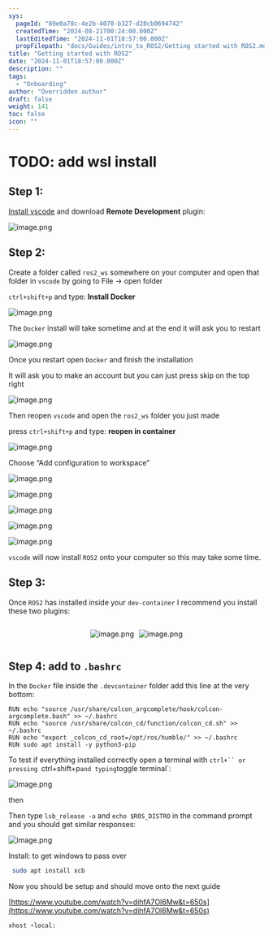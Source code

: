 ```yaml
---
sys:
  pageId: "89e0a78c-4e2b-4070-b327-d28cb0694742"
  createdTime: "2024-08-21T00:24:00.000Z"
  lastEditedTime: "2024-11-01T18:57:00.000Z"
  propFilepath: "docs/Guides/intro_to_ROS2/Getting started with ROS2.md"
title: "Getting started with ROS2"
date: "2024-11-01T18:57:00.000Z"
description: ""
tags:
  - "Onboarding"
author: "Overridden author"
draft: false
weight: 141
toc: false
icon: ""
---
```


# TODO: add wsl install

## Step 1:

[Install vscode](https://code.visualstudio.com/download) and download **Remote Development** plugin:

![image.png](https://prod-files-secure.s3.us-west-2.amazonaws.com/d518164a-d88e-44d1-a4ee-3adb3bd8bce0/efb52993-1881-4a40-b95e-6f020334f022/image.png?X-Amz-Algorithm=AWS4-HMAC-SHA256&X-Amz-Content-Sha256=UNSIGNED-PAYLOAD&X-Amz-Credential=ASIAZI2LB466X5C7BZE4%2F20250308%2Fus-west-2%2Fs3%2Faws4_request&X-Amz-Date=20250308T180737Z&X-Amz-Expires=3600&X-Amz-Security-Token=IQoJb3JpZ2luX2VjEBoaCXVzLXdlc3QtMiJGMEQCIG8U7wXk%2FkFOXZjIf%2Fr%2BlZXk%2Ft9HDQaWrwHzjME4DqoJAiBbTAbHdXRMl%2BV%2F1QwjGAFwHHkPfO0nWXxW%2BrnmsNV7Oir%2FAwhjEAAaDDYzNzQyMzE4MzgwNSIMhfnWC24CaDCGlL4qKtwDyxa49IT0h4Iu%2Fx8cGRcjJgDGPftcYHsFlqUtQa4s2CAHD6xC29XZaCRL3vKww9DG04Ymy2acMQiWboWKYHAq6kCIQpmLnCd01r0ZTXaR6fzYua9aOIDyPz%2F7niVGCNXlDRxtybBxK6jrAe3uNxBOA721iKpCh%2BoIrqcUaRBCB30bSvpRvXmUyQnEpBjGzy5SUhWJWxCbpEq8%2Fvtct61BbLbFnRZ7d5stNNI%2FdADK3J3jXUGYAq6KguiGy17fIWPyQ%2BRFzfYCZTl%2BNzLQ4eMFhRzhjgYBLEoUpzR5rfC%2FTBUHHo0bfmxe%2BRh8mynFypgajrvBsPK6QtJ0OUFPWGqNtDX5Co%2FYJ4zvdC7reGdJKCK3uZUsR2YFSFOQMRikEQvOuKLEbySgFkfrcHVOIK8qcVZdSVCLM%2BBY1%2FEsif6g%2BZ3sf2kXgFH32zE4wETWOAWmqEL8jSzw1881JbKVKIisa7nu21FCzq%2FSA0X99HYldfsM4%2BAuzxyI6fT9V%2F3RA8rDwD6%2BX3rluMpw4Ku4zLXyQo5Kw6NdwLvRJ1PWBJwgCW348rITyrNgvKwJVYaSh6LLxb1RLuwfHsMVObKeKl1k1m6TZNCaD7RVwlMAhUuN35ZHiTGat0KsptLMb64w%2B4KyvgY6pgFpfU5AxkbU7Fo3jq%2FXcC%2FGpLgJKl3jMtxCKl4g%2BIaTORfiZ63pwG984EoFTdt0bt3NU5KRlApJYAeO4JljT0obAFEKJGXce6aullRy8tt1YBHhsOWALhszcu5MQ4eX5Sh2lBt97XDHNSXJP6sOfUsjzJRyX%2F%2B9sXKOdf3vCUfl%2B%2FuL3NY1sQv7SOJ6TOxB1SG5LaLH7him69MsBMYhtN%2BD6eeE9h7h&X-Amz-Signature=57edbc6d9dd6a43dd421da4ddc83b1fae64df6bab7a6cda890393d406e64b880&X-Amz-SignedHeaders=host&x-id=GetObject)

## Step 2:

Create a folder called `ros2_ws` somewhere on your computer and open that folder in `vscode` by going to File → open folder 

`ctrl+shift+p` and type: **Install Docker**

![image.png](https://prod-files-secure.s3.us-west-2.amazonaws.com/d518164a-d88e-44d1-a4ee-3adb3bd8bce0/2269dc0e-1cd5-47ff-bceb-c04ad9b2eab0/image.png?X-Amz-Algorithm=AWS4-HMAC-SHA256&X-Amz-Content-Sha256=UNSIGNED-PAYLOAD&X-Amz-Credential=ASIAZI2LB466X5C7BZE4%2F20250308%2Fus-west-2%2Fs3%2Faws4_request&X-Amz-Date=20250308T180737Z&X-Amz-Expires=3600&X-Amz-Security-Token=IQoJb3JpZ2luX2VjEBoaCXVzLXdlc3QtMiJGMEQCIG8U7wXk%2FkFOXZjIf%2Fr%2BlZXk%2Ft9HDQaWrwHzjME4DqoJAiBbTAbHdXRMl%2BV%2F1QwjGAFwHHkPfO0nWXxW%2BrnmsNV7Oir%2FAwhjEAAaDDYzNzQyMzE4MzgwNSIMhfnWC24CaDCGlL4qKtwDyxa49IT0h4Iu%2Fx8cGRcjJgDGPftcYHsFlqUtQa4s2CAHD6xC29XZaCRL3vKww9DG04Ymy2acMQiWboWKYHAq6kCIQpmLnCd01r0ZTXaR6fzYua9aOIDyPz%2F7niVGCNXlDRxtybBxK6jrAe3uNxBOA721iKpCh%2BoIrqcUaRBCB30bSvpRvXmUyQnEpBjGzy5SUhWJWxCbpEq8%2Fvtct61BbLbFnRZ7d5stNNI%2FdADK3J3jXUGYAq6KguiGy17fIWPyQ%2BRFzfYCZTl%2BNzLQ4eMFhRzhjgYBLEoUpzR5rfC%2FTBUHHo0bfmxe%2BRh8mynFypgajrvBsPK6QtJ0OUFPWGqNtDX5Co%2FYJ4zvdC7reGdJKCK3uZUsR2YFSFOQMRikEQvOuKLEbySgFkfrcHVOIK8qcVZdSVCLM%2BBY1%2FEsif6g%2BZ3sf2kXgFH32zE4wETWOAWmqEL8jSzw1881JbKVKIisa7nu21FCzq%2FSA0X99HYldfsM4%2BAuzxyI6fT9V%2F3RA8rDwD6%2BX3rluMpw4Ku4zLXyQo5Kw6NdwLvRJ1PWBJwgCW348rITyrNgvKwJVYaSh6LLxb1RLuwfHsMVObKeKl1k1m6TZNCaD7RVwlMAhUuN35ZHiTGat0KsptLMb64w%2B4KyvgY6pgFpfU5AxkbU7Fo3jq%2FXcC%2FGpLgJKl3jMtxCKl4g%2BIaTORfiZ63pwG984EoFTdt0bt3NU5KRlApJYAeO4JljT0obAFEKJGXce6aullRy8tt1YBHhsOWALhszcu5MQ4eX5Sh2lBt97XDHNSXJP6sOfUsjzJRyX%2F%2B9sXKOdf3vCUfl%2B%2FuL3NY1sQv7SOJ6TOxB1SG5LaLH7him69MsBMYhtN%2BD6eeE9h7h&X-Amz-Signature=0b1253a1700e884ff9a6b95bb5c8971cc5704b59fafc23f1dd108ffb717dcd26&X-Amz-SignedHeaders=host&x-id=GetObject)

The `Docker` install will take sometime and at the end it will ask you to restart

![image.png](https://prod-files-secure.s3.us-west-2.amazonaws.com/d518164a-d88e-44d1-a4ee-3adb3bd8bce0/ed233f78-be33-4b1f-b89c-9c346c0e961e/image.png?X-Amz-Algorithm=AWS4-HMAC-SHA256&X-Amz-Content-Sha256=UNSIGNED-PAYLOAD&X-Amz-Credential=ASIAZI2LB466X5C7BZE4%2F20250308%2Fus-west-2%2Fs3%2Faws4_request&X-Amz-Date=20250308T180737Z&X-Amz-Expires=3600&X-Amz-Security-Token=IQoJb3JpZ2luX2VjEBoaCXVzLXdlc3QtMiJGMEQCIG8U7wXk%2FkFOXZjIf%2Fr%2BlZXk%2Ft9HDQaWrwHzjME4DqoJAiBbTAbHdXRMl%2BV%2F1QwjGAFwHHkPfO0nWXxW%2BrnmsNV7Oir%2FAwhjEAAaDDYzNzQyMzE4MzgwNSIMhfnWC24CaDCGlL4qKtwDyxa49IT0h4Iu%2Fx8cGRcjJgDGPftcYHsFlqUtQa4s2CAHD6xC29XZaCRL3vKww9DG04Ymy2acMQiWboWKYHAq6kCIQpmLnCd01r0ZTXaR6fzYua9aOIDyPz%2F7niVGCNXlDRxtybBxK6jrAe3uNxBOA721iKpCh%2BoIrqcUaRBCB30bSvpRvXmUyQnEpBjGzy5SUhWJWxCbpEq8%2Fvtct61BbLbFnRZ7d5stNNI%2FdADK3J3jXUGYAq6KguiGy17fIWPyQ%2BRFzfYCZTl%2BNzLQ4eMFhRzhjgYBLEoUpzR5rfC%2FTBUHHo0bfmxe%2BRh8mynFypgajrvBsPK6QtJ0OUFPWGqNtDX5Co%2FYJ4zvdC7reGdJKCK3uZUsR2YFSFOQMRikEQvOuKLEbySgFkfrcHVOIK8qcVZdSVCLM%2BBY1%2FEsif6g%2BZ3sf2kXgFH32zE4wETWOAWmqEL8jSzw1881JbKVKIisa7nu21FCzq%2FSA0X99HYldfsM4%2BAuzxyI6fT9V%2F3RA8rDwD6%2BX3rluMpw4Ku4zLXyQo5Kw6NdwLvRJ1PWBJwgCW348rITyrNgvKwJVYaSh6LLxb1RLuwfHsMVObKeKl1k1m6TZNCaD7RVwlMAhUuN35ZHiTGat0KsptLMb64w%2B4KyvgY6pgFpfU5AxkbU7Fo3jq%2FXcC%2FGpLgJKl3jMtxCKl4g%2BIaTORfiZ63pwG984EoFTdt0bt3NU5KRlApJYAeO4JljT0obAFEKJGXce6aullRy8tt1YBHhsOWALhszcu5MQ4eX5Sh2lBt97XDHNSXJP6sOfUsjzJRyX%2F%2B9sXKOdf3vCUfl%2B%2FuL3NY1sQv7SOJ6TOxB1SG5LaLH7him69MsBMYhtN%2BD6eeE9h7h&X-Amz-Signature=7b4fa7acd07addd65ab4732a7ecb8065bd7c54965800ff0bf97df9d8bd28de8a&X-Amz-SignedHeaders=host&x-id=GetObject)

Once you restart open `Docker` and finish the installation

It will ask you to make an account but you can just press skip on the top right

![image.png](https://prod-files-secure.s3.us-west-2.amazonaws.com/d518164a-d88e-44d1-a4ee-3adb3bd8bce0/21010ad9-1659-4fd9-9f59-9932a09b2a3d/image.png?X-Amz-Algorithm=AWS4-HMAC-SHA256&X-Amz-Content-Sha256=UNSIGNED-PAYLOAD&X-Amz-Credential=ASIAZI2LB466X5C7BZE4%2F20250308%2Fus-west-2%2Fs3%2Faws4_request&X-Amz-Date=20250308T180737Z&X-Amz-Expires=3600&X-Amz-Security-Token=IQoJb3JpZ2luX2VjEBoaCXVzLXdlc3QtMiJGMEQCIG8U7wXk%2FkFOXZjIf%2Fr%2BlZXk%2Ft9HDQaWrwHzjME4DqoJAiBbTAbHdXRMl%2BV%2F1QwjGAFwHHkPfO0nWXxW%2BrnmsNV7Oir%2FAwhjEAAaDDYzNzQyMzE4MzgwNSIMhfnWC24CaDCGlL4qKtwDyxa49IT0h4Iu%2Fx8cGRcjJgDGPftcYHsFlqUtQa4s2CAHD6xC29XZaCRL3vKww9DG04Ymy2acMQiWboWKYHAq6kCIQpmLnCd01r0ZTXaR6fzYua9aOIDyPz%2F7niVGCNXlDRxtybBxK6jrAe3uNxBOA721iKpCh%2BoIrqcUaRBCB30bSvpRvXmUyQnEpBjGzy5SUhWJWxCbpEq8%2Fvtct61BbLbFnRZ7d5stNNI%2FdADK3J3jXUGYAq6KguiGy17fIWPyQ%2BRFzfYCZTl%2BNzLQ4eMFhRzhjgYBLEoUpzR5rfC%2FTBUHHo0bfmxe%2BRh8mynFypgajrvBsPK6QtJ0OUFPWGqNtDX5Co%2FYJ4zvdC7reGdJKCK3uZUsR2YFSFOQMRikEQvOuKLEbySgFkfrcHVOIK8qcVZdSVCLM%2BBY1%2FEsif6g%2BZ3sf2kXgFH32zE4wETWOAWmqEL8jSzw1881JbKVKIisa7nu21FCzq%2FSA0X99HYldfsM4%2BAuzxyI6fT9V%2F3RA8rDwD6%2BX3rluMpw4Ku4zLXyQo5Kw6NdwLvRJ1PWBJwgCW348rITyrNgvKwJVYaSh6LLxb1RLuwfHsMVObKeKl1k1m6TZNCaD7RVwlMAhUuN35ZHiTGat0KsptLMb64w%2B4KyvgY6pgFpfU5AxkbU7Fo3jq%2FXcC%2FGpLgJKl3jMtxCKl4g%2BIaTORfiZ63pwG984EoFTdt0bt3NU5KRlApJYAeO4JljT0obAFEKJGXce6aullRy8tt1YBHhsOWALhszcu5MQ4eX5Sh2lBt97XDHNSXJP6sOfUsjzJRyX%2F%2B9sXKOdf3vCUfl%2B%2FuL3NY1sQv7SOJ6TOxB1SG5LaLH7him69MsBMYhtN%2BD6eeE9h7h&X-Amz-Signature=4922b4874a7f570fe67f93efeaa0e5e11c996b3b3c888fa28eb1a5d978ee61b0&X-Amz-SignedHeaders=host&x-id=GetObject)

Then reopen `vscode` and open the `ros2_ws` folder you just made

press `ctrl+shift+p` and type: **reopen in container**

![image.png](https://prod-files-secure.s3.us-west-2.amazonaws.com/d518164a-d88e-44d1-a4ee-3adb3bd8bce0/4e93b8c2-41ad-488c-8095-c74205196118/image.png?X-Amz-Algorithm=AWS4-HMAC-SHA256&X-Amz-Content-Sha256=UNSIGNED-PAYLOAD&X-Amz-Credential=ASIAZI2LB466X5C7BZE4%2F20250308%2Fus-west-2%2Fs3%2Faws4_request&X-Amz-Date=20250308T180737Z&X-Amz-Expires=3600&X-Amz-Security-Token=IQoJb3JpZ2luX2VjEBoaCXVzLXdlc3QtMiJGMEQCIG8U7wXk%2FkFOXZjIf%2Fr%2BlZXk%2Ft9HDQaWrwHzjME4DqoJAiBbTAbHdXRMl%2BV%2F1QwjGAFwHHkPfO0nWXxW%2BrnmsNV7Oir%2FAwhjEAAaDDYzNzQyMzE4MzgwNSIMhfnWC24CaDCGlL4qKtwDyxa49IT0h4Iu%2Fx8cGRcjJgDGPftcYHsFlqUtQa4s2CAHD6xC29XZaCRL3vKww9DG04Ymy2acMQiWboWKYHAq6kCIQpmLnCd01r0ZTXaR6fzYua9aOIDyPz%2F7niVGCNXlDRxtybBxK6jrAe3uNxBOA721iKpCh%2BoIrqcUaRBCB30bSvpRvXmUyQnEpBjGzy5SUhWJWxCbpEq8%2Fvtct61BbLbFnRZ7d5stNNI%2FdADK3J3jXUGYAq6KguiGy17fIWPyQ%2BRFzfYCZTl%2BNzLQ4eMFhRzhjgYBLEoUpzR5rfC%2FTBUHHo0bfmxe%2BRh8mynFypgajrvBsPK6QtJ0OUFPWGqNtDX5Co%2FYJ4zvdC7reGdJKCK3uZUsR2YFSFOQMRikEQvOuKLEbySgFkfrcHVOIK8qcVZdSVCLM%2BBY1%2FEsif6g%2BZ3sf2kXgFH32zE4wETWOAWmqEL8jSzw1881JbKVKIisa7nu21FCzq%2FSA0X99HYldfsM4%2BAuzxyI6fT9V%2F3RA8rDwD6%2BX3rluMpw4Ku4zLXyQo5Kw6NdwLvRJ1PWBJwgCW348rITyrNgvKwJVYaSh6LLxb1RLuwfHsMVObKeKl1k1m6TZNCaD7RVwlMAhUuN35ZHiTGat0KsptLMb64w%2B4KyvgY6pgFpfU5AxkbU7Fo3jq%2FXcC%2FGpLgJKl3jMtxCKl4g%2BIaTORfiZ63pwG984EoFTdt0bt3NU5KRlApJYAeO4JljT0obAFEKJGXce6aullRy8tt1YBHhsOWALhszcu5MQ4eX5Sh2lBt97XDHNSXJP6sOfUsjzJRyX%2F%2B9sXKOdf3vCUfl%2B%2FuL3NY1sQv7SOJ6TOxB1SG5LaLH7him69MsBMYhtN%2BD6eeE9h7h&X-Amz-Signature=7063b54ee64210a98328da1b0e0da3bef8e3aaa263c88768e4e78da4c42b48cd&X-Amz-SignedHeaders=host&x-id=GetObject)

Choose “Add configuration to workspace”

![image.png](https://prod-files-secure.s3.us-west-2.amazonaws.com/d518164a-d88e-44d1-a4ee-3adb3bd8bce0/9560b282-5060-4989-ba37-97e7b2c22476/image.png?X-Amz-Algorithm=AWS4-HMAC-SHA256&X-Amz-Content-Sha256=UNSIGNED-PAYLOAD&X-Amz-Credential=ASIAZI2LB466X5C7BZE4%2F20250308%2Fus-west-2%2Fs3%2Faws4_request&X-Amz-Date=20250308T180737Z&X-Amz-Expires=3600&X-Amz-Security-Token=IQoJb3JpZ2luX2VjEBoaCXVzLXdlc3QtMiJGMEQCIG8U7wXk%2FkFOXZjIf%2Fr%2BlZXk%2Ft9HDQaWrwHzjME4DqoJAiBbTAbHdXRMl%2BV%2F1QwjGAFwHHkPfO0nWXxW%2BrnmsNV7Oir%2FAwhjEAAaDDYzNzQyMzE4MzgwNSIMhfnWC24CaDCGlL4qKtwDyxa49IT0h4Iu%2Fx8cGRcjJgDGPftcYHsFlqUtQa4s2CAHD6xC29XZaCRL3vKww9DG04Ymy2acMQiWboWKYHAq6kCIQpmLnCd01r0ZTXaR6fzYua9aOIDyPz%2F7niVGCNXlDRxtybBxK6jrAe3uNxBOA721iKpCh%2BoIrqcUaRBCB30bSvpRvXmUyQnEpBjGzy5SUhWJWxCbpEq8%2Fvtct61BbLbFnRZ7d5stNNI%2FdADK3J3jXUGYAq6KguiGy17fIWPyQ%2BRFzfYCZTl%2BNzLQ4eMFhRzhjgYBLEoUpzR5rfC%2FTBUHHo0bfmxe%2BRh8mynFypgajrvBsPK6QtJ0OUFPWGqNtDX5Co%2FYJ4zvdC7reGdJKCK3uZUsR2YFSFOQMRikEQvOuKLEbySgFkfrcHVOIK8qcVZdSVCLM%2BBY1%2FEsif6g%2BZ3sf2kXgFH32zE4wETWOAWmqEL8jSzw1881JbKVKIisa7nu21FCzq%2FSA0X99HYldfsM4%2BAuzxyI6fT9V%2F3RA8rDwD6%2BX3rluMpw4Ku4zLXyQo5Kw6NdwLvRJ1PWBJwgCW348rITyrNgvKwJVYaSh6LLxb1RLuwfHsMVObKeKl1k1m6TZNCaD7RVwlMAhUuN35ZHiTGat0KsptLMb64w%2B4KyvgY6pgFpfU5AxkbU7Fo3jq%2FXcC%2FGpLgJKl3jMtxCKl4g%2BIaTORfiZ63pwG984EoFTdt0bt3NU5KRlApJYAeO4JljT0obAFEKJGXce6aullRy8tt1YBHhsOWALhszcu5MQ4eX5Sh2lBt97XDHNSXJP6sOfUsjzJRyX%2F%2B9sXKOdf3vCUfl%2B%2FuL3NY1sQv7SOJ6TOxB1SG5LaLH7him69MsBMYhtN%2BD6eeE9h7h&X-Amz-Signature=b9bb02b72ec6a536658cababf6cf5aecb2b3a81962c713bd1c15ebf54575c854&X-Amz-SignedHeaders=host&x-id=GetObject)

![image.png](https://prod-files-secure.s3.us-west-2.amazonaws.com/d518164a-d88e-44d1-a4ee-3adb3bd8bce0/2ee63f81-886b-48e8-a553-dc6e5eac99e4/image.png?X-Amz-Algorithm=AWS4-HMAC-SHA256&X-Amz-Content-Sha256=UNSIGNED-PAYLOAD&X-Amz-Credential=ASIAZI2LB466X5C7BZE4%2F20250308%2Fus-west-2%2Fs3%2Faws4_request&X-Amz-Date=20250308T180737Z&X-Amz-Expires=3600&X-Amz-Security-Token=IQoJb3JpZ2luX2VjEBoaCXVzLXdlc3QtMiJGMEQCIG8U7wXk%2FkFOXZjIf%2Fr%2BlZXk%2Ft9HDQaWrwHzjME4DqoJAiBbTAbHdXRMl%2BV%2F1QwjGAFwHHkPfO0nWXxW%2BrnmsNV7Oir%2FAwhjEAAaDDYzNzQyMzE4MzgwNSIMhfnWC24CaDCGlL4qKtwDyxa49IT0h4Iu%2Fx8cGRcjJgDGPftcYHsFlqUtQa4s2CAHD6xC29XZaCRL3vKww9DG04Ymy2acMQiWboWKYHAq6kCIQpmLnCd01r0ZTXaR6fzYua9aOIDyPz%2F7niVGCNXlDRxtybBxK6jrAe3uNxBOA721iKpCh%2BoIrqcUaRBCB30bSvpRvXmUyQnEpBjGzy5SUhWJWxCbpEq8%2Fvtct61BbLbFnRZ7d5stNNI%2FdADK3J3jXUGYAq6KguiGy17fIWPyQ%2BRFzfYCZTl%2BNzLQ4eMFhRzhjgYBLEoUpzR5rfC%2FTBUHHo0bfmxe%2BRh8mynFypgajrvBsPK6QtJ0OUFPWGqNtDX5Co%2FYJ4zvdC7reGdJKCK3uZUsR2YFSFOQMRikEQvOuKLEbySgFkfrcHVOIK8qcVZdSVCLM%2BBY1%2FEsif6g%2BZ3sf2kXgFH32zE4wETWOAWmqEL8jSzw1881JbKVKIisa7nu21FCzq%2FSA0X99HYldfsM4%2BAuzxyI6fT9V%2F3RA8rDwD6%2BX3rluMpw4Ku4zLXyQo5Kw6NdwLvRJ1PWBJwgCW348rITyrNgvKwJVYaSh6LLxb1RLuwfHsMVObKeKl1k1m6TZNCaD7RVwlMAhUuN35ZHiTGat0KsptLMb64w%2B4KyvgY6pgFpfU5AxkbU7Fo3jq%2FXcC%2FGpLgJKl3jMtxCKl4g%2BIaTORfiZ63pwG984EoFTdt0bt3NU5KRlApJYAeO4JljT0obAFEKJGXce6aullRy8tt1YBHhsOWALhszcu5MQ4eX5Sh2lBt97XDHNSXJP6sOfUsjzJRyX%2F%2B9sXKOdf3vCUfl%2B%2FuL3NY1sQv7SOJ6TOxB1SG5LaLH7him69MsBMYhtN%2BD6eeE9h7h&X-Amz-Signature=7be3f2a334dd522995a3ca4eaf6a3e09241e216ef54649dd13e7d4e52aff9ea1&X-Amz-SignedHeaders=host&x-id=GetObject)

![image.png](https://prod-files-secure.s3.us-west-2.amazonaws.com/d518164a-d88e-44d1-a4ee-3adb3bd8bce0/ae1580b2-b048-407e-aed9-b584224a7a04/image.png?X-Amz-Algorithm=AWS4-HMAC-SHA256&X-Amz-Content-Sha256=UNSIGNED-PAYLOAD&X-Amz-Credential=ASIAZI2LB466X5C7BZE4%2F20250308%2Fus-west-2%2Fs3%2Faws4_request&X-Amz-Date=20250308T180737Z&X-Amz-Expires=3600&X-Amz-Security-Token=IQoJb3JpZ2luX2VjEBoaCXVzLXdlc3QtMiJGMEQCIG8U7wXk%2FkFOXZjIf%2Fr%2BlZXk%2Ft9HDQaWrwHzjME4DqoJAiBbTAbHdXRMl%2BV%2F1QwjGAFwHHkPfO0nWXxW%2BrnmsNV7Oir%2FAwhjEAAaDDYzNzQyMzE4MzgwNSIMhfnWC24CaDCGlL4qKtwDyxa49IT0h4Iu%2Fx8cGRcjJgDGPftcYHsFlqUtQa4s2CAHD6xC29XZaCRL3vKww9DG04Ymy2acMQiWboWKYHAq6kCIQpmLnCd01r0ZTXaR6fzYua9aOIDyPz%2F7niVGCNXlDRxtybBxK6jrAe3uNxBOA721iKpCh%2BoIrqcUaRBCB30bSvpRvXmUyQnEpBjGzy5SUhWJWxCbpEq8%2Fvtct61BbLbFnRZ7d5stNNI%2FdADK3J3jXUGYAq6KguiGy17fIWPyQ%2BRFzfYCZTl%2BNzLQ4eMFhRzhjgYBLEoUpzR5rfC%2FTBUHHo0bfmxe%2BRh8mynFypgajrvBsPK6QtJ0OUFPWGqNtDX5Co%2FYJ4zvdC7reGdJKCK3uZUsR2YFSFOQMRikEQvOuKLEbySgFkfrcHVOIK8qcVZdSVCLM%2BBY1%2FEsif6g%2BZ3sf2kXgFH32zE4wETWOAWmqEL8jSzw1881JbKVKIisa7nu21FCzq%2FSA0X99HYldfsM4%2BAuzxyI6fT9V%2F3RA8rDwD6%2BX3rluMpw4Ku4zLXyQo5Kw6NdwLvRJ1PWBJwgCW348rITyrNgvKwJVYaSh6LLxb1RLuwfHsMVObKeKl1k1m6TZNCaD7RVwlMAhUuN35ZHiTGat0KsptLMb64w%2B4KyvgY6pgFpfU5AxkbU7Fo3jq%2FXcC%2FGpLgJKl3jMtxCKl4g%2BIaTORfiZ63pwG984EoFTdt0bt3NU5KRlApJYAeO4JljT0obAFEKJGXce6aullRy8tt1YBHhsOWALhszcu5MQ4eX5Sh2lBt97XDHNSXJP6sOfUsjzJRyX%2F%2B9sXKOdf3vCUfl%2B%2FuL3NY1sQv7SOJ6TOxB1SG5LaLH7him69MsBMYhtN%2BD6eeE9h7h&X-Amz-Signature=7739bbc399a4000a9b6dd9b1cf2da8fb26496a889976713a8f1323af1669d689&X-Amz-SignedHeaders=host&x-id=GetObject)

![image.png](https://prod-files-secure.s3.us-west-2.amazonaws.com/d518164a-d88e-44d1-a4ee-3adb3bd8bce0/53255b28-f75e-430f-b9e3-c0ac8577e42b/image.png?X-Amz-Algorithm=AWS4-HMAC-SHA256&X-Amz-Content-Sha256=UNSIGNED-PAYLOAD&X-Amz-Credential=ASIAZI2LB466X5C7BZE4%2F20250308%2Fus-west-2%2Fs3%2Faws4_request&X-Amz-Date=20250308T180737Z&X-Amz-Expires=3600&X-Amz-Security-Token=IQoJb3JpZ2luX2VjEBoaCXVzLXdlc3QtMiJGMEQCIG8U7wXk%2FkFOXZjIf%2Fr%2BlZXk%2Ft9HDQaWrwHzjME4DqoJAiBbTAbHdXRMl%2BV%2F1QwjGAFwHHkPfO0nWXxW%2BrnmsNV7Oir%2FAwhjEAAaDDYzNzQyMzE4MzgwNSIMhfnWC24CaDCGlL4qKtwDyxa49IT0h4Iu%2Fx8cGRcjJgDGPftcYHsFlqUtQa4s2CAHD6xC29XZaCRL3vKww9DG04Ymy2acMQiWboWKYHAq6kCIQpmLnCd01r0ZTXaR6fzYua9aOIDyPz%2F7niVGCNXlDRxtybBxK6jrAe3uNxBOA721iKpCh%2BoIrqcUaRBCB30bSvpRvXmUyQnEpBjGzy5SUhWJWxCbpEq8%2Fvtct61BbLbFnRZ7d5stNNI%2FdADK3J3jXUGYAq6KguiGy17fIWPyQ%2BRFzfYCZTl%2BNzLQ4eMFhRzhjgYBLEoUpzR5rfC%2FTBUHHo0bfmxe%2BRh8mynFypgajrvBsPK6QtJ0OUFPWGqNtDX5Co%2FYJ4zvdC7reGdJKCK3uZUsR2YFSFOQMRikEQvOuKLEbySgFkfrcHVOIK8qcVZdSVCLM%2BBY1%2FEsif6g%2BZ3sf2kXgFH32zE4wETWOAWmqEL8jSzw1881JbKVKIisa7nu21FCzq%2FSA0X99HYldfsM4%2BAuzxyI6fT9V%2F3RA8rDwD6%2BX3rluMpw4Ku4zLXyQo5Kw6NdwLvRJ1PWBJwgCW348rITyrNgvKwJVYaSh6LLxb1RLuwfHsMVObKeKl1k1m6TZNCaD7RVwlMAhUuN35ZHiTGat0KsptLMb64w%2B4KyvgY6pgFpfU5AxkbU7Fo3jq%2FXcC%2FGpLgJKl3jMtxCKl4g%2BIaTORfiZ63pwG984EoFTdt0bt3NU5KRlApJYAeO4JljT0obAFEKJGXce6aullRy8tt1YBHhsOWALhszcu5MQ4eX5Sh2lBt97XDHNSXJP6sOfUsjzJRyX%2F%2B9sXKOdf3vCUfl%2B%2FuL3NY1sQv7SOJ6TOxB1SG5LaLH7him69MsBMYhtN%2BD6eeE9h7h&X-Amz-Signature=c6505dd6d8225bc612895f2a2ddf5095821ab0e5c01cf0b0be4ba67fbf58d225&X-Amz-SignedHeaders=host&x-id=GetObject)

![image.png](https://prod-files-secure.s3.us-west-2.amazonaws.com/d518164a-d88e-44d1-a4ee-3adb3bd8bce0/7c562767-5af9-4ffb-97d1-327bcdf4ee00/image.png?X-Amz-Algorithm=AWS4-HMAC-SHA256&X-Amz-Content-Sha256=UNSIGNED-PAYLOAD&X-Amz-Credential=ASIAZI2LB466X5C7BZE4%2F20250308%2Fus-west-2%2Fs3%2Faws4_request&X-Amz-Date=20250308T180737Z&X-Amz-Expires=3600&X-Amz-Security-Token=IQoJb3JpZ2luX2VjEBoaCXVzLXdlc3QtMiJGMEQCIG8U7wXk%2FkFOXZjIf%2Fr%2BlZXk%2Ft9HDQaWrwHzjME4DqoJAiBbTAbHdXRMl%2BV%2F1QwjGAFwHHkPfO0nWXxW%2BrnmsNV7Oir%2FAwhjEAAaDDYzNzQyMzE4MzgwNSIMhfnWC24CaDCGlL4qKtwDyxa49IT0h4Iu%2Fx8cGRcjJgDGPftcYHsFlqUtQa4s2CAHD6xC29XZaCRL3vKww9DG04Ymy2acMQiWboWKYHAq6kCIQpmLnCd01r0ZTXaR6fzYua9aOIDyPz%2F7niVGCNXlDRxtybBxK6jrAe3uNxBOA721iKpCh%2BoIrqcUaRBCB30bSvpRvXmUyQnEpBjGzy5SUhWJWxCbpEq8%2Fvtct61BbLbFnRZ7d5stNNI%2FdADK3J3jXUGYAq6KguiGy17fIWPyQ%2BRFzfYCZTl%2BNzLQ4eMFhRzhjgYBLEoUpzR5rfC%2FTBUHHo0bfmxe%2BRh8mynFypgajrvBsPK6QtJ0OUFPWGqNtDX5Co%2FYJ4zvdC7reGdJKCK3uZUsR2YFSFOQMRikEQvOuKLEbySgFkfrcHVOIK8qcVZdSVCLM%2BBY1%2FEsif6g%2BZ3sf2kXgFH32zE4wETWOAWmqEL8jSzw1881JbKVKIisa7nu21FCzq%2FSA0X99HYldfsM4%2BAuzxyI6fT9V%2F3RA8rDwD6%2BX3rluMpw4Ku4zLXyQo5Kw6NdwLvRJ1PWBJwgCW348rITyrNgvKwJVYaSh6LLxb1RLuwfHsMVObKeKl1k1m6TZNCaD7RVwlMAhUuN35ZHiTGat0KsptLMb64w%2B4KyvgY6pgFpfU5AxkbU7Fo3jq%2FXcC%2FGpLgJKl3jMtxCKl4g%2BIaTORfiZ63pwG984EoFTdt0bt3NU5KRlApJYAeO4JljT0obAFEKJGXce6aullRy8tt1YBHhsOWALhszcu5MQ4eX5Sh2lBt97XDHNSXJP6sOfUsjzJRyX%2F%2B9sXKOdf3vCUfl%2B%2FuL3NY1sQv7SOJ6TOxB1SG5LaLH7him69MsBMYhtN%2BD6eeE9h7h&X-Amz-Signature=a3f240c7eba6d196af503b9761ffe3037dbec4b4fc3544a63e49b9f29fc12062&X-Amz-SignedHeaders=host&x-id=GetObject)

`vscode` will now install `ROS2` onto your computer so this may take some time.

## Step 3:

Once `ROS2` has installed inside your `dev-container` I recommend you install these two plugins:

<div style="display: flex;flex-direction: row; column-gap:10px; max-width: 630px;justify-content: center;">
<div>

![image.png](https://prod-files-secure.s3.us-west-2.amazonaws.com/d518164a-d88e-44d1-a4ee-3adb3bd8bce0/3fc3d550-5a54-4ba1-ba6b-faa01cdb7369/image.png?X-Amz-Algorithm=AWS4-HMAC-SHA256&X-Amz-Content-Sha256=UNSIGNED-PAYLOAD&X-Amz-Credential=ASIAZI2LB466VUTPZFLS%2F20250308%2Fus-west-2%2Fs3%2Faws4_request&X-Amz-Date=20250308T180740Z&X-Amz-Expires=3600&X-Amz-Security-Token=IQoJb3JpZ2luX2VjEBoaCXVzLXdlc3QtMiJIMEYCIQCkl8YsxKEPjpYh5640z5%2FHRkJqGItQRAbhiqrus3eIFQIhAIO1Jv2G5Q69U%2BpN6z8dtzxUOpXVfeV%2FC2q3XdHzPkT2Kv8DCGMQABoMNjM3NDIzMTgzODA1IgzsYjkIBN6o%2BTI3rFEq3ANaa5TaN0nGA8%2FvcGoDWkv2Jn6vIKvDbRStSXRWfB5H9H8TgDIhNBC0%2FVbtSylb5h%2BYOQ24dIrsMj6ntHAtVScUq1gphmmfz%2BNNO9w2nNtJuc2OT2eEbYi8KtrlnFwfilI%2BDye1Xp6Zkx%2BqEZuEkJU7B9g%2Bfpl5tTw4j2xouE8Z%2FM1pSApTCdGKIo%2Fv16uY7f71CURZIGXZNZIEHDiI7j6v%2BLJdPj3Fs2PsiskJNEwleIKDXNMlt2e30aXyP%2FIOLuJp0ykDzPBEQAPpuxpiI%2F64FpCMZt5qw3U0rrMnxMUTmhVY%2FvEBFoZ5SxSr%2By9iPrqCr8oUn4vCOid1b%2F8JPEfnxpYiIgutqkb6hvSxRrNOpuz%2Be08oqbU9xYevFWeAVxx94FNd2ObP8d6Ja%2Fxvefv%2BuUaDuGptp9yT2i%2Bf87eBlS%2FUV2ucZcwzlgz%2FYeR%2BP2Um6ycML0TlFey8YW%2BqdaHo%2B4U%2Fdj4A8z4drsnuy%2B4%2FDp39CVPwhLm7mXDMvzuLdNEocxNzeqmKiMgZon1vKyB1XHjhGd8N%2FJXGKB3xN3ulBqVBHcRcc50vMwPqoCeku44SzQvTHvfLQCYyFBndW4u%2BbbUfnnE8Oeb9j46gg8zZOAOWXEcXxbewW5wy0jDIgrK%2BBjqkAY9Ohx4x%2BA3hA8gkxSP1DCA34XgmB4AMphclrRBRsEd7VsSpimw0vahAUPtDgQFkKybq0hwRi4wQ2ATUlT2ZJ9mi%2FhmUcAr5TNDp2EOqhj1LEOM7VvxwY8n6%2BBQhg505C6k4nM0p89qKxvhttwLQVhErhivaP9dS1pStLs2NWaowfEoUa0ALkej9Ja%2FqyO4zM5fbNZprT4Tqly1RjPzn73qJOTBW&X-Amz-Signature=56355ab2160fe8b47a6560f1574ee777e1f8a907f2dc98e5a26676e7ff3f5096&X-Amz-SignedHeaders=host&x-id=GetObject)

</div>
<div>

![image.png](https://prod-files-secure.s3.us-west-2.amazonaws.com/d518164a-d88e-44d1-a4ee-3adb3bd8bce0/d994cc66-13c2-4093-a5a3-f84cf4601a82/image.png?X-Amz-Algorithm=AWS4-HMAC-SHA256&X-Amz-Content-Sha256=UNSIGNED-PAYLOAD&X-Amz-Credential=ASIAZI2LB466TQTZ2LKS%2F20250308%2Fus-west-2%2Fs3%2Faws4_request&X-Amz-Date=20250308T180742Z&X-Amz-Expires=3600&X-Amz-Security-Token=IQoJb3JpZ2luX2VjEBoaCXVzLXdlc3QtMiJGMEQCIBnWDxZUzNh%2FvAL7c9VpgHraAJCV7ahFchaBET5R2YBqAiANwmil389QQN%2BoU3vUtrdsxkQlc59VcEZSGaDzNcgAoCr%2FAwhjEAAaDDYzNzQyMzE4MzgwNSIMNehuOl%2BWjHYaYfz5KtwDukm%2FK%2Figdnlt4Qbeq8FGIlR2vRrQNZ8MLgdW3SVkaDrCoN%2FLYqJqF8pG0z55sFbozTeKNM%2BTg4a2k08NR0v9hs72P7kFiJ2Vfg4lN00GaHa96BPd7RUubiMKkN%2BQJYXauDZ3IgopU28SHJKfFLDMQYRaYH413FROVakK13p%2BGGrOnWqcW2%2FvnQ%2B2V30mnePGIYwiC7Ph0LnL74485MQgJR9dt8paUlGSJTe8BiycKjdNQs4Kojf1pyvYDY06egpFpIMaoltUUcgIFH%2BcewNzphmCIsawCDCigYabCOvyNny5pbkVzrcvbEj8RbWlatE0o7u4SRgluqrCgscOKqZWmwgj3p%2BusfH7lQH8IcmODxG2Z9hMQY%2BWM9dl9odoPK5ZLvdYwBrKuZFhvq20I87D1VY958NQqL%2BtHhZkmoYzketTZsIg%2BaKYsJh2851DrHdbvAAxH7sCaYzzpcqVf5AVoT4aUu%2BHv8vBm%2FIHjS5Qqe41IANj6x6RiKJ2VOt%2Ft8myv0cSQhWf8%2FeQ%2FL8CLaXkoXrf033hImYv0AZp9f85ZADsMQOCBKMB5Em58zqGuUKPs5%2F04vSPRzhd%2BQZJ2SkNqAZOpXkZ9Wy8SnUi4nGFFz2wZFQ9ttRdjlIW8Kcw6YKyvgY6pgH17ShAPW0vwZqrspBYHiEe02weEaMpjdWiKUM2%2FKlUXMe2rf3aXZxks%2FL7b%2Fhd%2ByWRcrtDpvXdgy67RE9eq55XmoCxXLvRtC1D0LI1CdnazduoLDHBn0%2FCNpaGIt7i%2Bp2F8kliqga1TD7TOp7a0WuQvHsquFIfy6ZuwopooA3hUl5byHWWvco6xxaxPCHXWwkmB7Too4YBsynp%2F6gizGomUFjROKLJ&X-Amz-Signature=6723963f31eecde9f54e466de5e09f994edf5de9f7e22a66587a139476b4d166&X-Amz-SignedHeaders=host&x-id=GetObject)

</div>
</div>

## Step 4: add to `.bashrc`

In the `Docker` file inside the `.devcontainer` folder add this line at the very bottom: 

```docker
RUN echo "source /usr/share/colcon_argcomplete/hook/colcon-argcomplete.bash" >> ~/.bashrc
RUN echo "source /usr/share/colcon_cd/function/colcon_cd.sh" >> ~/.bashrc
RUN echo "export _colcon_cd_root=/opt/ros/humble/" >> ~/.bashrc
RUN sudo apt install -y python3-pip 
```

To test if everything installed correctly open a terminal with `ctrl+`` or pressing `ctrl+shift+p` and typing `toggle terminal`:

![image.png](https://prod-files-secure.s3.us-west-2.amazonaws.com/d518164a-d88e-44d1-a4ee-3adb3bd8bce0/6a4943d8-b04e-4c02-9a58-775f3384d1a5/image.png?X-Amz-Algorithm=AWS4-HMAC-SHA256&X-Amz-Content-Sha256=UNSIGNED-PAYLOAD&X-Amz-Credential=ASIAZI2LB466X5C7BZE4%2F20250308%2Fus-west-2%2Fs3%2Faws4_request&X-Amz-Date=20250308T180737Z&X-Amz-Expires=3600&X-Amz-Security-Token=IQoJb3JpZ2luX2VjEBoaCXVzLXdlc3QtMiJGMEQCIG8U7wXk%2FkFOXZjIf%2Fr%2BlZXk%2Ft9HDQaWrwHzjME4DqoJAiBbTAbHdXRMl%2BV%2F1QwjGAFwHHkPfO0nWXxW%2BrnmsNV7Oir%2FAwhjEAAaDDYzNzQyMzE4MzgwNSIMhfnWC24CaDCGlL4qKtwDyxa49IT0h4Iu%2Fx8cGRcjJgDGPftcYHsFlqUtQa4s2CAHD6xC29XZaCRL3vKww9DG04Ymy2acMQiWboWKYHAq6kCIQpmLnCd01r0ZTXaR6fzYua9aOIDyPz%2F7niVGCNXlDRxtybBxK6jrAe3uNxBOA721iKpCh%2BoIrqcUaRBCB30bSvpRvXmUyQnEpBjGzy5SUhWJWxCbpEq8%2Fvtct61BbLbFnRZ7d5stNNI%2FdADK3J3jXUGYAq6KguiGy17fIWPyQ%2BRFzfYCZTl%2BNzLQ4eMFhRzhjgYBLEoUpzR5rfC%2FTBUHHo0bfmxe%2BRh8mynFypgajrvBsPK6QtJ0OUFPWGqNtDX5Co%2FYJ4zvdC7reGdJKCK3uZUsR2YFSFOQMRikEQvOuKLEbySgFkfrcHVOIK8qcVZdSVCLM%2BBY1%2FEsif6g%2BZ3sf2kXgFH32zE4wETWOAWmqEL8jSzw1881JbKVKIisa7nu21FCzq%2FSA0X99HYldfsM4%2BAuzxyI6fT9V%2F3RA8rDwD6%2BX3rluMpw4Ku4zLXyQo5Kw6NdwLvRJ1PWBJwgCW348rITyrNgvKwJVYaSh6LLxb1RLuwfHsMVObKeKl1k1m6TZNCaD7RVwlMAhUuN35ZHiTGat0KsptLMb64w%2B4KyvgY6pgFpfU5AxkbU7Fo3jq%2FXcC%2FGpLgJKl3jMtxCKl4g%2BIaTORfiZ63pwG984EoFTdt0bt3NU5KRlApJYAeO4JljT0obAFEKJGXce6aullRy8tt1YBHhsOWALhszcu5MQ4eX5Sh2lBt97XDHNSXJP6sOfUsjzJRyX%2F%2B9sXKOdf3vCUfl%2B%2FuL3NY1sQv7SOJ6TOxB1SG5LaLH7him69MsBMYhtN%2BD6eeE9h7h&X-Amz-Signature=c40ffc47705e6e2f6550660b6b7f15ed29a281ab99d48414fd629b901a587d3c&X-Amz-SignedHeaders=host&x-id=GetObject)

then 

Then type `lsb_release -a` and `echo $ROS_DISTRO` in the command prompt and you should get similar responses:

![image.png](https://prod-files-secure.s3.us-west-2.amazonaws.com/d518164a-d88e-44d1-a4ee-3adb3bd8bce0/3e635dec-a805-4e85-8b9e-d000e5b71a4e/image.png?X-Amz-Algorithm=AWS4-HMAC-SHA256&X-Amz-Content-Sha256=UNSIGNED-PAYLOAD&X-Amz-Credential=ASIAZI2LB466X5C7BZE4%2F20250308%2Fus-west-2%2Fs3%2Faws4_request&X-Amz-Date=20250308T180737Z&X-Amz-Expires=3600&X-Amz-Security-Token=IQoJb3JpZ2luX2VjEBoaCXVzLXdlc3QtMiJGMEQCIG8U7wXk%2FkFOXZjIf%2Fr%2BlZXk%2Ft9HDQaWrwHzjME4DqoJAiBbTAbHdXRMl%2BV%2F1QwjGAFwHHkPfO0nWXxW%2BrnmsNV7Oir%2FAwhjEAAaDDYzNzQyMzE4MzgwNSIMhfnWC24CaDCGlL4qKtwDyxa49IT0h4Iu%2Fx8cGRcjJgDGPftcYHsFlqUtQa4s2CAHD6xC29XZaCRL3vKww9DG04Ymy2acMQiWboWKYHAq6kCIQpmLnCd01r0ZTXaR6fzYua9aOIDyPz%2F7niVGCNXlDRxtybBxK6jrAe3uNxBOA721iKpCh%2BoIrqcUaRBCB30bSvpRvXmUyQnEpBjGzy5SUhWJWxCbpEq8%2Fvtct61BbLbFnRZ7d5stNNI%2FdADK3J3jXUGYAq6KguiGy17fIWPyQ%2BRFzfYCZTl%2BNzLQ4eMFhRzhjgYBLEoUpzR5rfC%2FTBUHHo0bfmxe%2BRh8mynFypgajrvBsPK6QtJ0OUFPWGqNtDX5Co%2FYJ4zvdC7reGdJKCK3uZUsR2YFSFOQMRikEQvOuKLEbySgFkfrcHVOIK8qcVZdSVCLM%2BBY1%2FEsif6g%2BZ3sf2kXgFH32zE4wETWOAWmqEL8jSzw1881JbKVKIisa7nu21FCzq%2FSA0X99HYldfsM4%2BAuzxyI6fT9V%2F3RA8rDwD6%2BX3rluMpw4Ku4zLXyQo5Kw6NdwLvRJ1PWBJwgCW348rITyrNgvKwJVYaSh6LLxb1RLuwfHsMVObKeKl1k1m6TZNCaD7RVwlMAhUuN35ZHiTGat0KsptLMb64w%2B4KyvgY6pgFpfU5AxkbU7Fo3jq%2FXcC%2FGpLgJKl3jMtxCKl4g%2BIaTORfiZ63pwG984EoFTdt0bt3NU5KRlApJYAeO4JljT0obAFEKJGXce6aullRy8tt1YBHhsOWALhszcu5MQ4eX5Sh2lBt97XDHNSXJP6sOfUsjzJRyX%2F%2B9sXKOdf3vCUfl%2B%2FuL3NY1sQv7SOJ6TOxB1SG5LaLH7him69MsBMYhtN%2BD6eeE9h7h&X-Amz-Signature=c65c3d03b834811077d307bc815acdc46ea4b47dfac6438dc28f3464dde45547&X-Amz-SignedHeaders=host&x-id=GetObject)

Install:  to get windows to pass over

```bash
 sudo apt install xcb
```

Now you should be setup and should move onto the next guide 

[https://www.youtube.com/watch?v=dihfA7Ol6Mw&t=650s](https://www.youtube.com/watch?v=dihfA7Ol6Mw&t=650s)

```python
xhost +local:
```
